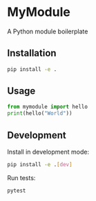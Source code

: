 # MyModule

A Python module boilerplate

## Installation

```bash
pip install -e .
```

## Usage

```python
from mymodule import hello
print(hello("World"))
```

## Development

Install in development mode:
```bash
pip install -e .[dev]
```

Run tests:
```bash
pytest
```
